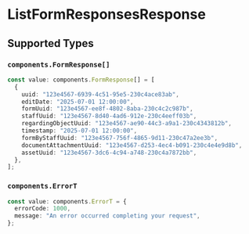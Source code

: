 # ListFormResponsesResponse


## Supported Types

### `components.FormResponse[]`

```typescript
const value: components.FormResponse[] = [
  {
    uuid: "123e4567-6939-4c51-95e5-230c4ace83ab",
    editDate: "2025-07-01 12:00:00",
    formUuid: "123e4567-ee8f-4802-8aba-230c4c2c987b",
    staffUuid: "123e4567-8d40-4ad6-912e-230c4eeff03b",
    regardingObjectUuid: "123e4567-ae90-44c3-a9a1-230c4343812b",
    timestamp: "2025-07-01 12:00:00",
    formByStaffUuid: "123e4567-756f-4865-9d11-230c47a2ee3b",
    documentAttachmentUuid: "123e4567-d253-4ec4-b091-230c4e4e9d8b",
    assetUuid: "123e4567-3dc6-4c94-a748-230c4a7872bb",
  },
];
```

### `components.ErrorT`

```typescript
const value: components.ErrorT = {
  errorCode: 1000,
  message: "An error occurred completing your request",
};
```

